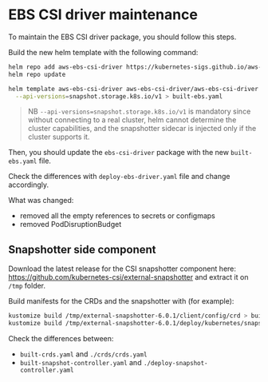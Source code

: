 # EBS CSI driver maintenance

To maintain the EBS CSI driver package, you should follow this steps.

Build the new helm template with the following command:

```bash
helm repo add aws-ebs-csi-driver https://kubernetes-sigs.github.io/aws-ebs-csi-driver
helm repo update

helm template aws-ebs-csi-driver aws-ebs-csi-driver/aws-ebs-csi-driver -n kube-system \
  --api-versions=snapshot.storage.k8s.io/v1 > built-ebs.yaml
```

> NB `--api-versions=snapshot.storage.k8s.io/v1` is mandatory since without connecting to a real cluster, helm cannot
> determine the cluster capabilities, and the snapshotter sidecar is injected only if the cluster supports it.

Then, you should update the `ebs-csi-driver` package with the new `built-ebs.yaml` file.

Check the differences with `deploy-ebs-driver.yaml` file and change accordingly.

What was changed:
- removed all the empty references to secrets or configmaps
- removed PodDisruptionBudget

## Snapshotter side component

Download the latest release for the CSI snapshotter component here: https://github.com/kubernetes-csi/external-snapshotter and extract it on `/tmp` folder.

Build manifests for the CRDs and the snapshotter with (for example):

```bash
kustomize build /tmp/external-snapshotter-6.0.1/client/config/crd > built-crds.yaml
kustomize build /tmp/external-snapshotter-6.0.1/deploy/kubernetes/snapshot-controller > built-snapshot-controller.yaml
```

Check the differences between:
- `built-crds.yaml` and `./crds/crds.yaml`
- `built-snapshot-controller.yaml` and `./deploy-snapshot-controller.yaml`